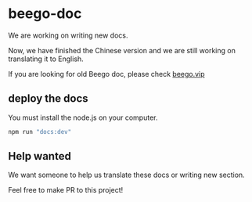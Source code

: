 # beego-doc

We are working on writing new docs.

Now, we have finished the Chinese version and we are still working on translating it to English.

If you are looking for old Beego doc, please check [beego.vip](http://beego.vip/)

## deploy the docs

You must install the node.js on your computer.

```go
npm run "docs:dev"
```

## Help wanted

We want someone to help us translate these docs or writing new section.

Feel free to make PR to this project!
